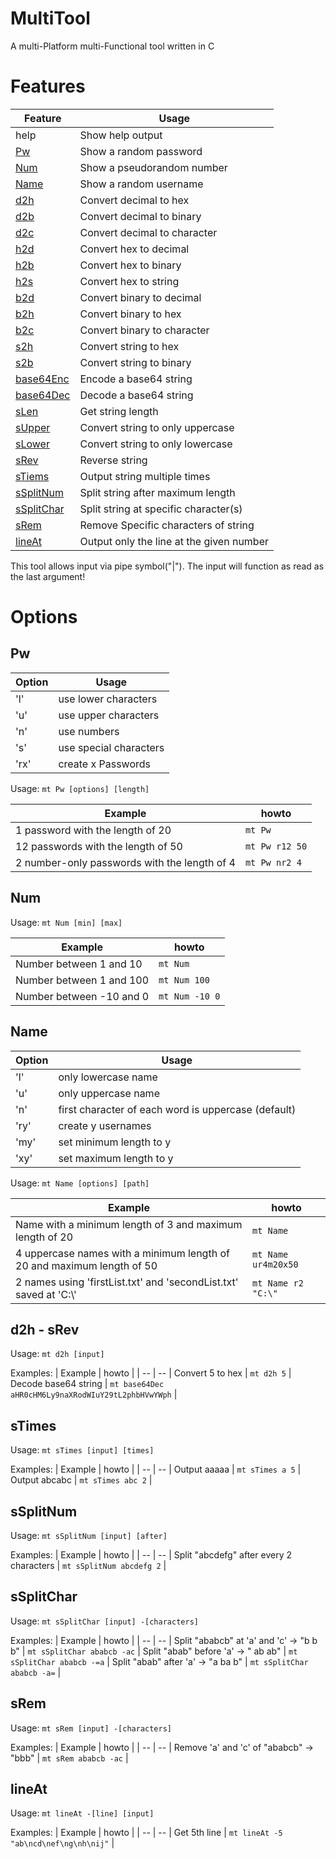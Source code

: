 # MultiTool

A multi-Platform multi-Functional tool written in C

# Features

| Feature | Usage |
| ------- | ----- |
 help | Show help output |
 [Pw](#pw)   | Show a random password |
 [Num](#num) | Show a pseudorandom number |
 [Name](#name) | Show a random username |
 [d2h](#d2h---srev) | Convert decimal to hex |
 [d2b](#d2h---srev) | Convert decimal to binary |
 [d2c](#d2h---srev) | Convert decimal to character |
 [h2d](#d2h---srev) | Convert hex to decimal |
 [h2b](#d2h---srev) | Convert hex to binary |
 [h2s](#d2h---srev) | Convert hex to string |
 [b2d](#d2h---srev) | Convert binary to decimal |
 [b2h](#d2h---srev) | Convert binary to hex |
 [b2c](#d2h---srev) | Convert binary to character |
 [s2h](#d2h---srev) | Convert string to hex |
 [s2b](#d2h---srev) | Convert string to binary |
 [base64Enc](#d2h---srev) | Encode a base64 string |
 [base64Dec](#d2h---srev) | Decode a base64 string |
 [sLen](#d2h---srev) | Get string length |
 [sUpper](#d2h---srev) | Convert string to only uppercase |
 [sLower](#d2h---srev) | Convert string to only lowercase |
 [sRev](#d2h---srev) | Reverse string |
 [sTiems](#stimes) | Output string multiple times |
 [sSplitNum](#ssplitnum) | Split string after maximum length |
 [sSplitChar](#ssplitchar) | Split string at specific character(s) |
 [sRem](#srem) | Remove Specific characters of string |
 [lineAt](#lineat) | Output only the line at the given number |

This tool allows input via pipe symbol("|"). The input will function as read as the last argument!

# Options

## Pw

| Option | Usage |
| -- | -- |
 'l' | use lower characters |
 'u' | use upper characters |
 'n' | use numbers |
 's' | use special characters |
 'rx' | create x Passwords |

Usage:
    `mt Pw [options] [length]`

| Example | howto |
| -- | -- |
 1 password with the length of 20 | `mt Pw` |
 12 passwords with the length of 50 | `mt Pw r12 50` |
 2 number-only passwords with the length of 4 | `mt Pw nr2 4` |

## Num

Usage:
    `mt Num [min] [max]`

| Example | howto |
| -- | -- |
 Number between 1 and 10 | `mt Num` |
 Number between 1 and 100 | `mt Num 100` |
 Number between -10 and 0 | `mt Num -10 0` |

## Name

| Option | Usage |
| -- | -- |
 'l' | only lowercase name |
 'u' | only uppercase name |
 'n' | first character of each word is uppercase (default) |
 'ry'| create y usernames |
 'my' | set minimum length to y |
 'xy' | set maximum length to y |

Usage:
    `mt Name [options] [path]`

| Example | howto |
| -- | -- |
 Name with a minimum length of 3 and maximum length of 20 |`mt Name`
 4 uppercase names with a minimum length of 20 and maximum length of 50 | `mt Name ur4m20x50` |
 2 names using 'firstList.txt' and 'secondList.txt' saved at 'C:\\' | `mt Name r2 "C:\"` |

## d2h - sRev

Usage:
    `mt d2h [input]`

Examples:
| Example | howto |
| -- | -- |
 Convert 5 to hex | `mt d2h 5` |
 Decode base64 string | `mt base64Dec aHR0cHM6Ly9naXRodWIuY29tL2phbHVwYWph` |

## sTimes

Usage:
    `mt sTimes [input] [times]`

Examples:
| Example | howto |
| -- | -- |
 Output aaaaa | `mt sTimes a 5` |
 Output abcabc | `mt sTimes abc 2` |

## sSplitNum

Usage:
    `mt sSplitNum [input] [after]`

Examples:
| Example | howto |
| -- | -- |
 Split "abcdefg" after every 2 characters | `mt sSplitNum abcdefg 2` |

## sSplitChar

Usage:
    `mt sSplitChar [input] -[characters]`

Examples:
| Example | howto |
| -- | -- |
 Split "ababcb" at 'a' and 'c' -> "b b b" | `mt sSplitChar ababcb -ac` |
 Split "abab" before 'a' -> " ab ab" | `mt sSplitChar ababcb -=a` |
 Split "abab" after 'a' -> "a ba b" | `mt sSplitChar ababcb -a=` |

## sRem

Usage:
    `mt sRem [input] -[characters]`

Examples:
| Example | howto |
| -- | -- |
 Remove 'a' and 'c' of "ababcb" -> "bbb" | `mt sRem ababcb -ac` |

## lineAt

Usage:
    `mt lineAt -[line] [input]`

Examples:
| Example | howto |
| -- | -- |
 Get 5th line | `mt lineAt -5 "ab\ncd\nef\ng\nh\nij"` |

